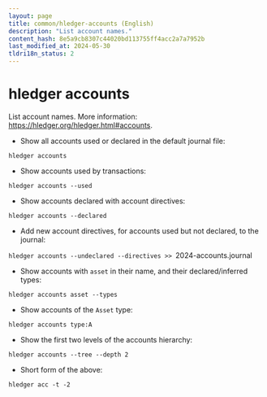 ```yaml
---
layout: page
title: common/hledger-accounts (English)
description: "List account names."
content_hash: 8e5a9cb8307c44020bd113755ff4acc2a7a7952b
last_modified_at: 2024-05-30
tldri18n_status: 2
---
```

# hledger accounts

List account names.
More information: <https://hledger.org/hledger.html#accounts>.

- Show all accounts used or declared in the default journal file:

`hledger accounts`

- Show accounts used by transactions:

`hledger accounts --used`

- Show accounts declared with account directives:

`hledger accounts --declared`

- Add new account directives, for accounts used but not declared, to the journal:

`hledger accounts --undeclared --directives >> `<span class="tldr-var badge badge-pill bg-dark-lm bg-white-dm text-white-lm text-dark-dm font-weight-bold">2024-accounts.journal</span>

- Show accounts with `asset` in their name, and their declared/inferred types:

`hledger accounts asset --types`

- Show accounts of the `Asset` type:

`hledger accounts type:A`

- Show the first two levels of the accounts hierarchy:

`hledger accounts --tree --depth 2`

- Short form of the above:

`hledger acc -t -2`
